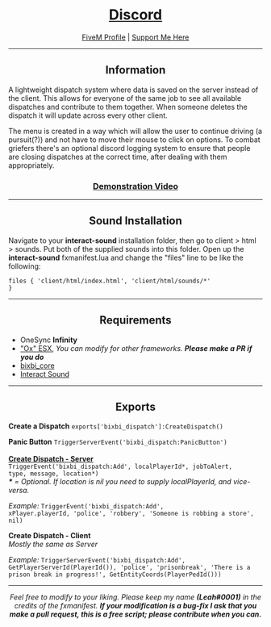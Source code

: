 <h1 align='center'><a href='https://discord.link/bixbi'>Discord</a></h1>
<p align='center'><a href='https://forum.cfx.re/u/Leah_UK/summary'>FiveM Profile</a> | <a href='https://ko-fi.com/bixbi'>Support Me Here</a><br></p>

---

<h2 align='center'>Information</h2>

A lightweight dispatch system where data is saved on the server instead of the client. This allows for everyone of the same job to see all available dispatches and contribute to them together. When someone deletes the dispatch it will update across every other client.

The menu is created in a way which will allow the user to continue driving (a pursuit(?)) and not have to move their mouse to click on options. To combat griefers there's an optional discord logging system to ensure that people are closing dispatches at the correct time, after dealing with them appropriately.

<h3 align='center'><b><a href='https://youtu.be/sLQaIRR7lX0'>Demonstration Video</a></b></h3>

---

<h2 align='center'>Sound Installation</h2>

Navigate to your <b>interact-sound</b> installation folder, then go to client > html > sounds. Put both of the supplied sounds into this folder. Open up the <b>interact-sound</b> fxmanifest.lua and change the "files" line to be like the following:

<code>files {
    'client/html/index.html',
    'client/html/sounds/*'
}</code>

---

<h2 align='center'>Requirements</h2>

- OneSync <b>Infinity</b>
- <a href='https://github.com/overextended/es_extended'>"Ox" ESX</a>,<i> You can modify for other frameworks. <b>Please make a PR if you do</b></i>
- <a href='https://github.com/Leah-UK/bixbi_core'>bixbi_core</a>
- <a href='https://github.com/plunkettscott/interact-sound'>Interact Sound</a>

---

<h2 align='center'>Exports</h2>

<b>Create a Dispatch</b>
<code>exports['bixbi_dispatch']:CreateDispatch()</code>

<b>Panic Button</b>
<code>TriggerServerEvent('bixbi_dispatch:PanicButton')</code>
<br><br><u><b>Create Dispatch - Server</b></u><br>
<code>TriggerEvent('bixbi_dispatch:Add', localPlayerId*, jobToAlert, type, message, location*)</code>
<br>
<i><b>*</b> = Optional. If location is nil you need to supply localPlayerId, and vice-versa.</i>

<i>Example:</i> <code>TriggerEvent('bixbi_dispatch:Add', xPlayer.playerId, 'police', 'robbery', 'Someone is robbing a store', nil)</code>

<b>Create Dispatch - Client</b><br><i>Mostly the same as Server</i>

<i>Example:</i> <code>TriggerServerEvent('bixbi_dispatch:Add', GetPlayerServerId(PlayerId()), 'police', 'prisonbreak', 'There is a prison break in progress!', GetEntityCoords(PlayerPedId()))</code>

---

<p align='center'><i>Feel free to modify to your liking. Please keep my name <b>(Leah#0001)</b> in the credits of the fxmanifest. <b>If your modification is a bug-fix I ask that you make a pull request, this is a free script; please contribute when you can.</b></i></p>
